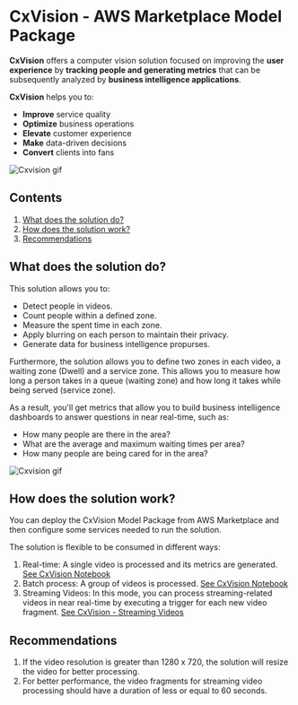 # CxVision - AWS Marketplace Model Package

**CxVision** offers a computer vision solution focused on improving the **user experience** by **tracking people and generating metrics** that can be subsequently analyzed by **business intelligence applications**. 

**CxVision** helps you to:

- **Improve** service quality
- **Optimize** business operations
- **Elevate** customer experience
- **Make** data-driven decisions
- **Convert** clients into fans

![Cxvision gif](./imgs/cxvision-metrics.gif)

## Contents

1. [What does the solution do?](#What-does-the-solution-do?)
2. [How does the solution work?](#How-does-the-solution-work?)
3. [Recommendations](#Recommendations)
        
## What does the solution do?

This solution allows you to:

* Detect people in videos.
* Count people within a defined zone.
* Measure the spent time in each zone.
* Apply blurring on each person to maintain their privacy.
* Generate data for business intelligence propurses.


Furthermore, the solution allows you to define two zones in each video, a waiting zone (Dwell) and a service zone. This allows you to measure how long a person takes in a queue (waiting zone) and how long it takes while being served (service zone). 

As a result, you'll get metrics that allow you to build business intelligence dashboards to answer questions in near real-time, such as:

- How many people are there in the area?
- What are the average and maximum waiting times per area?
- How many people are being cared for in the area?

![Cxvision gif](./imgs/cxvision.gif)



## How does the solution work?

You can deploy the CxVision Model Package from AWS Marketplace and then configure some services needed to run the solution.

The solution is flexible to be consumed in different ways:

1. Real-time: A single video is processed and its metrics are generated.  [See CxVision Notebook](./CxVision.ipynb)
2. Batch process: A group of videos is processed. [See CxVision Notebook](./CxVision.ipynb)
3. Streaming Videos: In this mode, you can process streaming-related videos in near real-time by executing a trigger for each new video fragment. [See CxVision - Streaming Videos](./StreamingVideos.ipynb)

## Recommendations

1. If the video resolution is greater than 1280 x 720, the solution will resize the video for better processing.
2. For better performance, the video fragments for streaming video processing should have a duration of less or equal to 60 seconds.
